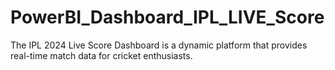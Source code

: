 # PowerBI_Dashboard_IPL_LIVE_Score
The IPL 2024 Live Score Dashboard is a dynamic platform that provides real-time match data for cricket enthusiasts. 
